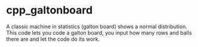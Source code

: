 # cpp_galtonboard

A classic machine in statistics (galton board) shows a normal distribution. This code lets you code a galton board, you input how many rows and balls there are and let the code do its work.
